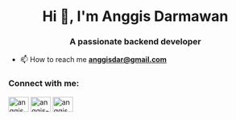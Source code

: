 <h1 align="center">Hi 👋, I'm Anggis Darmawan</h1>
<h3 align="center">A passionate backend developer</h3>

- 📫 How to reach me **anggisdar@gmail.com**

<h3 align="left">Connect with me:</h3>
<p align="left">
<a href="https://twitter.com/anggisdarmawan3" target="blank"><img align="center" src="https://raw.githubusercontent.com/rahuldkjain/github-profile-readme-generator/master/src/images/icons/Social/twitter.svg" alt="anggisdarmawan3" height="30" width="40" /></a>
<a href="https://linkedin.com/in/anggis-darmawan-ba36b9253" target="blank"><img align="center" src="https://raw.githubusercontent.com/rahuldkjain/github-profile-readme-generator/master/src/images/icons/Social/linked-in-alt.svg" alt="anggis-darmawan-ba36b9253" height="30" width="40" /></a>
<a href="https://instagram.com/anggis_da" target="blank"><img align="center" src="https://raw.githubusercontent.com/rahuldkjain/github-profile-readme-generator/master/src/images/icons/Social/instagram.svg" alt="anggis_da" height="30" width="40" /></a>
</p>

